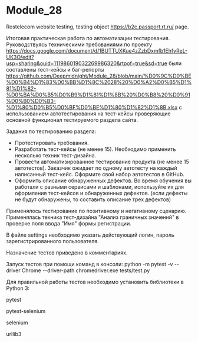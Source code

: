 # Module_28
Rostelecom website testing, testing object https://b2c.passport.rt.ru/ page.

Итоговая практическая работа по автоматизации тестирования.
Руководствуясь техническими требованиями по проекту https://docs.google.com/document/d/1BUTTUXKue4zZzbDxmfb1EhfvReL-UK3O/edit?usp=sharing&ouid=111986019032269986320&rtpof=true&sd=true
были составлены тест-кейсы и баг-репорты https://github.com/Deepmidnight/Module_28/blob/main/%D0%9C%D0%BE%D0%B4%D1%83%D0%BB%D1%8C%2028%20%D0%A2%D0%B5%D1%81%D1%82-%D0%BA%D0%B5%D0%B9%D1%81%D1%8B%20%D0%B8%20%D0%91%D0%B0%D0%B3-%D1%80%D0%B5%D0%BF%D0%BE%D1%80%D1%82%D1%8B.xlsx
с использованием автотестирования на тест-кейсы проверяющие основной функционал тестируемого раздела сайта.

Задания по тестированию раздела:
- Протестировать требования.
- Разработать тест-кейсы (не менее 15). Необходимо применить несколько техник тест-дизайна.
- Провести автоматизированное тестирование продукта (не менее 15 автотестов). Заказчик ожидает по одному автотесту на каждый написанный тест-кейс. Оформите свой набор автотестов в GitHub.
- Оформить описание обнаруженных дефектов. Во время обучения вы работали с разными сервисами и шаблонами, используйте их для оформления тест-кейсов и обнаруженных дефектов. (если дефекты не будут обнаружены, то составить описание трех дефектов)

Применялось тестирование по позитивному и негативному сценарию. Применялась техника тест-дизайна "Анализ граничных значений" в проверке поля ввода "Имя" формы регистрации.

В файле settings необходимо указать действующий логин, пароль зарегистрированного пользователя.

Назначение тестов приведено в комментариях.

Запуск тестов при помощи команд в консоли:
python -m pytest -v --driver Chrome --driver-path chromedriver.exe tests/test.py

Для правильной работы тестов необходимо установить библиотеки в Python 3:

pytest

pytest-selenium

selenium

urllib3

